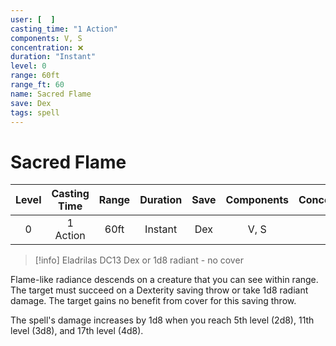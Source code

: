 ```yaml
---
user: [  ]
casting_time: "1 Action"
components: V, S
concentration: ❌
duration: "Instant"
level: 0
range: 60ft
range_ft: 60
name: Sacred Flame
save: Dex
tags: spell
---
```

# Sacred Flame

| **Level** | **Casting Time** | **Range** | **Duration** | **Save** | **Components** | **Concentration** |
|:---:|:---:|:---:|:---:|:---:|:---:|:---:|
| 0 | 1 Action | 60ft | Instant | Dex | V, S | ❌ |

> [!info] Eladrilas
> DC13 Dex or 1d8 radiant - no cover

Flame-like radiance descends on a creature that you can see within range. The target must succeed on a Dexterity saving throw or take 1d8 radiant damage. The target gains no benefit from cover for this saving throw.

The spell's damage increases by 1d8 when you reach 5th level (2d8), 11th level (3d8), and 17th level (4d8).
